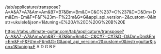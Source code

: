 /tab/applicature/transpose?A=A&A7=A7&Am=Am&B7=B7&Bm=Bm&C=C&C%237=C%237&D=D&Dm=Dm&Em=Em&F=F&F%23m=F%23m&G=G&appl_api_version=2&custom=0&instr=ukulele&json=1&tuning=E%20A%20D%20G%20B%20E

https://tabs.ultimate-guitar.com/tab/applicature/transpose?A=A&A7=A7&Am=Am&B7=B7&Bm=Bm&C=C&C#7=C#7&D=D&Dm=Dm&Em=Em&F=F&F#m=F#m&G=G&appl_api_version=2&custom=0&instr=guitar&json=1&tuning=E A D G B E